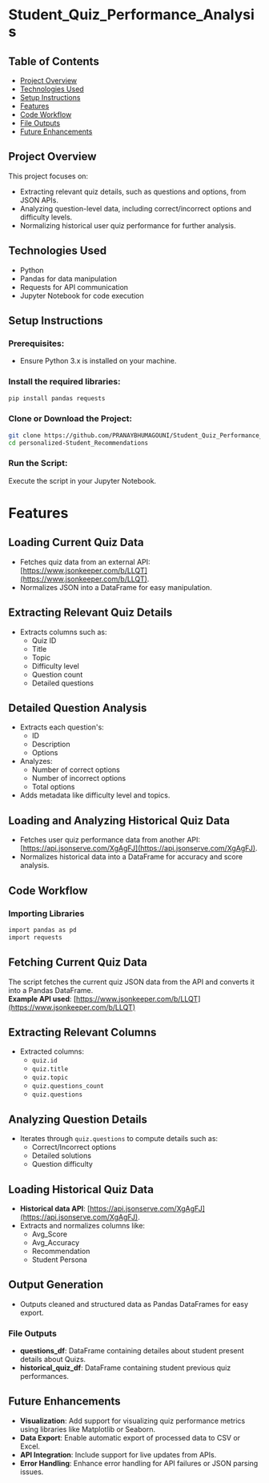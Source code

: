# Student_Quiz_Performance_Analysis

## Table of Contents
- [Project Overview](#project-overview)
- [Technologies Used](#technologies-used)
- [Setup Instructions](#setup-instructions)
- [Features](#features)
- [Code Workflow](#code-workflow)
- [File Outputs](#file-outputs)
- [Future Enhancements](#future-enhancements)

## Project Overview
This project focuses on:
- Extracting relevant quiz details, such as questions and options, from JSON APIs.
- Analyzing question-level data, including correct/incorrect options and difficulty levels.
- Normalizing historical user quiz performance for further analysis.

## Technologies Used
- Python
- Pandas for data manipulation
- Requests for API communication
- Jupyter Notebook for code execution

## Setup Instructions
### Prerequisites:
- Ensure Python 3.x is installed on your machine.

### Install the required libraries:
```bash
pip install pandas requests
```
### Clone or Download the Project:
```bash
git clone https://github.com/PRANAYBHUMAGOUNI/Student_Quiz_Performance_Analysis  
cd personalized-Student_Recommendations
```
### Run the Script:
Execute the script in your Jupyter Notebook.

# Features

## Loading Current Quiz Data
- Fetches quiz data from an external API: [https://www.jsonkeeper.com/b/LLQT](https://www.jsonkeeper.com/b/LLQT).
- Normalizes JSON into a DataFrame for easy manipulation.

## Extracting Relevant Quiz Details
- Extracts columns such as:
  - Quiz ID
  - Title
  - Topic
  - Difficulty level
  - Question count
  - Detailed questions

## Detailed Question Analysis
- Extracts each question's:
  - ID
  - Description
  - Options
- Analyzes:
  - Number of correct options
  - Number of incorrect options
  - Total options
- Adds metadata like difficulty level and topics.

## Loading and Analyzing Historical Quiz Data
- Fetches user quiz performance data from another API: [https://api.jsonserve.com/XgAgFJ](https://api.jsonserve.com/XgAgFJ).
- Normalizes historical data into a DataFrame for accuracy and score analysis.

## Code Workflow
### Importing Libraries
```bash
import pandas as pd  
import requests  
```
## Fetching Current Quiz Data

The script fetches the current quiz JSON data from the API and converts it into a Pandas DataFrame.  
**Example API used**: [https://www.jsonkeeper.com/b/LLQT](https://www.jsonkeeper.com/b/LLQT)

## Extracting Relevant Columns
- Extracted columns:
  - `quiz.id`
  - `quiz.title`
  - `quiz.topic`
  - `quiz.questions_count`
  - `quiz.questions`

## Analyzing Question Details
- Iterates through `quiz.questions` to compute details such as:
  - Correct/Incorrect options
  - Detailed solutions
  - Question difficulty

## Loading Historical Quiz Data
- **Historical data API**: [https://api.jsonserve.com/XgAgFJ](https://api.jsonserve.com/XgAgFJ).
- Extracts and normalizes columns like:
  - Avg_Score
  - Avg_Accuracy
  - Recommendation
  - Student Persona

## Output Generation
- Outputs cleaned and structured data as Pandas DataFrames for easy export.

### File Outputs
- **questions_df**: DataFrame containing detailes about student present details about Quizs.
- **historical_quiz_df**: DataFrame containing student previous quiz performances.

## Future Enhancements
- **Visualization**: Add support for visualizing quiz performance metrics using libraries like Matplotlib or Seaborn.
- **Data Export**: Enable automatic export of processed data to CSV or Excel.
- **API Integration**: Include support for live updates from APIs.
- **Error Handling**: Enhance error handling for API failures or JSON parsing issues.











